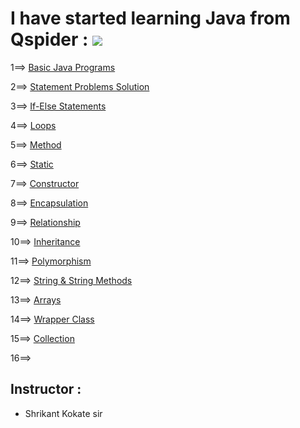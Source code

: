 # I have started learning Java from Qspider  :           <a href="https://hits.seeyoufarm.com"><img src="https://hits.seeyoufarm.com/api/count/incr/badge.svg?url=https%3A%2F%2Fgithub.com%2FShubham-Bhoite%2FDaily-Java-Learning&count_bg=%2379C83D&title_bg=%23555555&icon=java.svg&icon_color=%23E7E7E7&title=hits&edge_flat=false"/></a>
1==> [Basic Java Programs](https://github.com/Shubham-Bhoite/Daily-Java-Learning/tree/main/Basic%20Java%20Programs)

2==> [Statement Problems Solution](https://github.com/Shubham-Bhoite/Daily-Java-Learning/tree/main/Java%20Concepts/Statement%20Problems)

3==> [If-Else Statements](https://github.com/Shubham-Bhoite/Daily-Java-Learning/tree/main/Java%20Concepts/If%20Else%20Statements)

4==> [Loops](https://github.com/Shubham-Bhoite/Daily-Java-Learning/tree/main/Java%20Concepts/Loops)

5==> [Method](https://github.com/Shubham-Bhoite/Daily-Java-Learning/tree/main/Java%20Concepts/Method)

6==> [Static](https://github.com/Shubham-Bhoite/Daily-Java-Learning/tree/main/Java%20Concepts/Static)

7==> [Constructor]()

8==> [Encapsulation](https://github.com/Shubham-Bhoite/Daily-Java-Learning/tree/main/Java%20Concepts/Encapsulation)

9==> [Relationship](https://github.com/Shubham-Bhoite/Daily-Java-Learning/tree/main/Java%20Concepts/Relationship)

10==> [Inheritance](https://github.com/Shubham-Bhoite/Daily-Java-Learning/tree/main/Java%20Concepts/Inheritance)

11==> [Polymorphism](https://github.com/Shubham-Bhoite/Daily-Java-Learning/tree/main/Java%20Concepts/Polymorphism/Method%20Overloading)

12==> [String & String Methods](https://github.com/Shubham-Bhoite/Daily-Java-Learning/tree/main/Java%20Concepts/String%20%26%20String%20Methods)

13==> [Arrays](https://github.com/Shubham-Bhoite/Daily-Java-Learning/tree/main/Java%20Concepts/Arrays)

14==> [Wrapper Class](https://github.com/Shubham-Bhoite/Daily-Java-Learning/tree/main/Java%20Concepts/Wrapper%20Class)

15==> [Collection](https://github.com/Shubham-Bhoite/Daily-Java-Learning/tree/main/Java%20Concepts/Collection)

16==>
## Instructor :
- Shrikant Kokate sir
